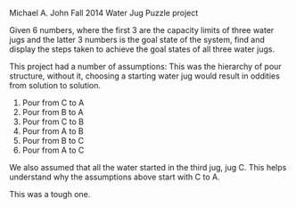 Michael A. John
Fall 2014
Water Jug Puzzle project

Given 6 numbers, where the first 3 are the capacity limits of three water jugs and the latter 3 numbers is the goal state of the system, find and display the steps taken to achieve the goal states of all three water jugs.

This project had a number of assumptions:
This was the hierarchy of pour structure, without it, choosing a starting water jug would result in oddities from solution to solution.
1) Pour from C to A
2) Pour from B to A
3) Pour from C to B
4) Pour from A to B
5) Pour from B to C
6) Pour from A to C

We also assumed that all the water started in the third jug, jug C. This helps understand why the assumptions above start with C to A.

This was a tough one.